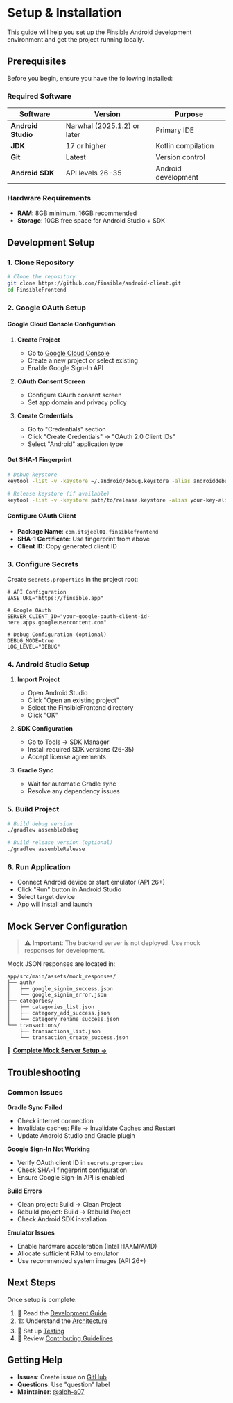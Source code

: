 # Setup & Installation

This guide will help you set up the Finsible Android development environment and get the project running locally.

## Prerequisites

Before you begin, ensure you have the following installed:

### Required Software

| Software           | Version              | Purpose             |
| ------------------ | -------------------- | ------------------- |
| **Android Studio** | Narwhal (2025.1.2) or later | Primary IDE |
| **JDK**            | 17 or higher         | Kotlin compilation  |
| **Git**            | Latest               | Version control     |
| **Android SDK**    | API levels 26-35     | Android development |

### Hardware Requirements

-   **RAM**: 8GB minimum, 16GB recommended
-   **Storage**: 10GB free space for Android Studio + SDK

## Development Setup

### 1. Clone Repository

```bash
# Clone the repository
git clone https://github.com/finsible/android-client.git
cd FinsibleFrontend
```

### 2. Google OAuth Setup

#### Google Cloud Console Configuration

1. **Create Project**
   - Go to [Google Cloud Console](https://console.cloud.google.com)
   - Create a new project or select existing
   - Enable Google Sign-In API

2. **OAuth Consent Screen**
   - Configure OAuth consent screen
   - Set app domain and privacy policy

3. **Create Credentials**
   - Go to "Credentials" section
   - Click "Create Credentials" → "OAuth 2.0 Client IDs"
   - Select "Android" application type

#### Get SHA-1 Fingerprint

```bash
# Debug keystore
keytool -list -v -keystore ~/.android/debug.keystore -alias androiddebugkey -storepass android -keypass android

# Release keystore (if available)
keytool -list -v -keystore path/to/release.keystore -alias your-key-alias
```

#### Configure OAuth Client

-   **Package Name**: `com.itsjeel01.finsiblefrontend`
-   **SHA-1 Certificate**: Use fingerprint from above
-   **Client ID**: Copy generated client ID

### 3. Configure Secrets

Create `secrets.properties` in the project root:

```properties
# API Configuration
BASE_URL="https://finsible.app"

# Google OAuth
SERVER_CLIENT_ID="your-google-oauth-client-id-here.apps.googleusercontent.com"

# Debug Configuration (optional)
DEBUG_MODE=true
LOG_LEVEL="DEBUG"
```

### 4. Android Studio Setup

1. **Import Project**
   - Open Android Studio
   - Click "Open an existing project"
   - Select the FinsibleFrontend directory
   - Click "OK"

2. **SDK Configuration**
   - Go to Tools → SDK Manager
   - Install required SDK versions (26-35)
   - Accept license agreements

3. **Gradle Sync**
   - Wait for automatic Gradle sync
   - Resolve any dependency issues

### 5. Build Project

```bash
# Build debug version
./gradlew assembleDebug

# Build release version (optional)
./gradlew assembleRelease
```

### 6. Run Application

-   Connect Android device or start emulator (API 26+)
-   Click "Run" button in Android Studio
-   Select target device
-   App will install and launch

## Mock Server Configuration

> ⚠️ **Important**: The backend server is not deployed. Use mock responses for development.

Mock JSON responses are located in:
```
app/src/main/assets/mock_responses/
├── auth/
│   ├── google_signin_success.json
│   └── google_signin_error.json
├── categories/
│   ├── categories_list.json
│   ├── category_add_success.json
│   └── category_rename_success.json
└── transactions/
    ├── transactions_list.json
    └── transaction_create_success.json
```

📖 **[Complete Mock Server Setup →](mock-server.md)**

## Troubleshooting

### Common Issues

**Gradle Sync Failed**
- Check internet connection
- Invalidate caches: File → Invalidate Caches and Restart
- Update Android Studio and Gradle plugin

**Google Sign-In Not Working**
- Verify OAuth client ID in `secrets.properties`
- Check SHA-1 fingerprint configuration
- Ensure Google Sign-In API is enabled

**Build Errors**
- Clean project: Build → Clean Project
- Rebuild project: Build → Rebuild Project
- Check Android SDK installation

**Emulator Issues**
- Enable hardware acceleration (Intel HAXM/AMD)
- Allocate sufficient RAM to emulator
- Use recommended system images (API 26+)

## Next Steps

Once setup is complete:

1. 📖 Read the [Development Guide](development.md)
2. 🏗️ Understand the [Architecture](architecture.md)  
3. 🧪 Set up [Testing](testing.md)
4. 🤝 Review [Contributing Guidelines](contributing.md)

## Getting Help

- **Issues**: Create issue on [GitHub](https://github.com/finsible/finsible-frontend/issues)
- **Questions**: Use "question" label
- **Maintainer**: [@alph-a07](https://github.com/alph-a07)

